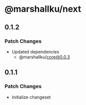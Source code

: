 # @marshallku/next

## 0.1.2

### Patch Changes

-   Updated dependencies
    -   @marshallku/core@0.0.3

## 0.1.1

### Patch Changes

-   Initialize changeset
